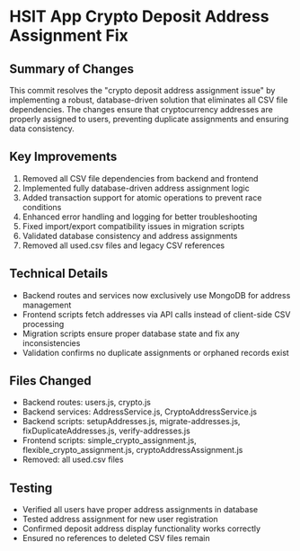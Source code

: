 # HSIT App Crypto Deposit Address Assignment Fix

## Summary of Changes
This commit resolves the "crypto deposit address assignment issue" by implementing a robust, database-driven solution that eliminates all CSV file dependencies. The changes ensure that cryptocurrency addresses are properly assigned to users, preventing duplicate assignments and ensuring data consistency.

## Key Improvements
1. Removed all CSV file dependencies from backend and frontend
2. Implemented fully database-driven address assignment logic
3. Added transaction support for atomic operations to prevent race conditions
4. Enhanced error handling and logging for better troubleshooting
5. Fixed import/export compatibility issues in migration scripts
6. Validated database consistency and address assignments
7. Removed all used.csv files and legacy CSV references

## Technical Details
- Backend routes and services now exclusively use MongoDB for address management
- Frontend scripts fetch addresses via API calls instead of client-side CSV processing
- Migration scripts ensure proper database state and fix any inconsistencies
- Validation confirms no duplicate assignments or orphaned records exist

## Files Changed
- Backend routes: users.js, crypto.js
- Backend services: AddressService.js, CryptoAddressService.js
- Backend scripts: setupAddresses.js, migrate-addresses.js, fixDuplicateAddresses.js, verify-addresses.js
- Frontend scripts: simple_crypto_assignment.js, flexible_crypto_assignment.js, cryptoAddressAssignment.js
- Removed: all used.csv files

## Testing
- Verified all users have proper address assignments in database
- Tested address assignment for new user registration
- Confirmed deposit address display functionality works correctly
- Ensured no references to deleted CSV files remain
